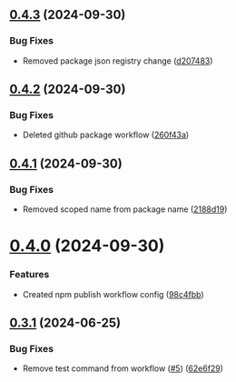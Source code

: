 ## [0.4.3](https://github.com/konotorii/kono-components/compare/v0.4.2...v0.4.3) (2024-09-30)


### Bug Fixes

* Removed package json registry change ([d207483](https://github.com/konotorii/kono-components/commit/d2074830755326ec97175cc52569fa6f62986408))



## [0.4.2](https://github.com/konotorii/kono-components/compare/v0.4.1...v0.4.2) (2024-09-30)


### Bug Fixes

* Deleted github package workflow ([260f43a](https://github.com/konotorii/kono-components/commit/260f43afc837cc0972298c5b023194efe2f387c0))



## [0.4.1](https://github.com/konotorii/kono-components/compare/v0.4.0...v0.4.1) (2024-09-30)


### Bug Fixes

* Removed scoped name from package name ([2188d19](https://github.com/konotorii/kono-components/commit/2188d197c1c11f3e0e3a29f916200efe8dfc1429))



# [0.4.0](https://github.com/konotorii/kono-components/compare/v0.3.1...v0.4.0) (2024-09-30)


### Features

* Created npm publish workflow config ([98c4fbb](https://github.com/konotorii/kono-components/commit/98c4fbbdef69c50491deaade81853c5f46c8a27b))



## [0.3.1](https://github.com/konotorii/kono-components/compare/v0.3.0...v0.3.1) (2024-06-25)


### Bug Fixes

* Remove test command from workflow ([#5](https://github.com/konotorii/kono-components/issues/5)) ([62e6f29](https://github.com/konotorii/kono-components/commit/62e6f2969f7376edc4a27dd1dc557a9bfc9fd6f9))



